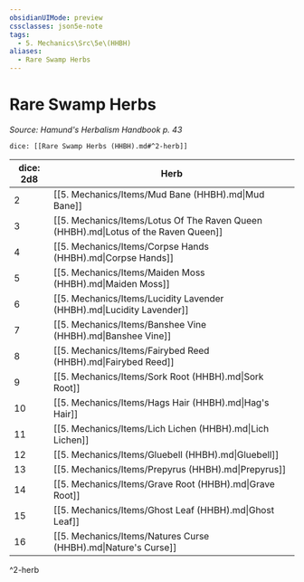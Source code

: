 ```yaml
---
obsidianUIMode: preview
cssclasses: json5e-note
tags:
  - 5. Mechanics\Src\5e\(HHBH)
aliases:
  - Rare Swamp Herbs
---
```

# Rare Swamp Herbs
*Source: Hamund's Herbalism Handbook p. 43* 

`dice: [[Rare Swamp Herbs (HHBH).md#^2-herb]]`

| dice: 2d8 | Herb |
|-----------|------|
| 2 | [[5. Mechanics/Items/Mud Bane (HHBH).md\|Mud Bane]] |
| 3 | [[5. Mechanics/Items/Lotus Of The Raven Queen (HHBH).md\|Lotus of the Raven Queen]] |
| 4 | [[5. Mechanics/Items/Corpse Hands (HHBH).md\|Corpse Hands]] |
| 5 | [[5. Mechanics/Items/Maiden Moss (HHBH).md\|Maiden Moss]] |
| 6 | [[5. Mechanics/Items/Lucidity Lavender (HHBH).md\|Lucidity Lavender]] |
| 7 | [[5. Mechanics/Items/Banshee Vine (HHBH).md\|Banshee Vine]] |
| 8 | [[5. Mechanics/Items/Fairybed Reed (HHBH).md\|Fairybed Reed]] |
| 9 | [[5. Mechanics/Items/Sork Root (HHBH).md\|Sork Root]] |
| 10 | [[5. Mechanics/Items/Hags Hair (HHBH).md\|Hag's Hair]] |
| 11 | [[5. Mechanics/Items/Lich Lichen (HHBH).md\|Lich Lichen]] |
| 12 | [[5. Mechanics/Items/Gluebell (HHBH).md\|Gluebell]] |
| 13 | [[5. Mechanics/Items/Prepyrus (HHBH).md\|Prepyrus]] |
| 14 | [[5. Mechanics/Items/Grave Root (HHBH).md\|Grave Root]] |
| 15 | [[5. Mechanics/Items/Ghost Leaf (HHBH).md\|Ghost Leaf]] |
| 16 | [[5. Mechanics/Items/Natures Curse (HHBH).md\|Nature's Curse]] |
^2-herb
